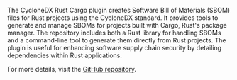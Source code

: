 The CycloneDX Rust Cargo plugin creates Software Bill of Materials (SBOM) files for Rust projects using the CycloneDX standard. It provides tools to generate and manage SBOMs for projects built with Cargo, Rust's package manager. The repository includes both a Rust library for handling SBOMs and a command-line tool to generate them directly from Rust projects. The plugin is useful for enhancing software supply chain security by detailing dependencies within Rust applications.

For more details, visit the [GitHub repository](https://github.com/CycloneDX/cyclonedx-rust-cargo).